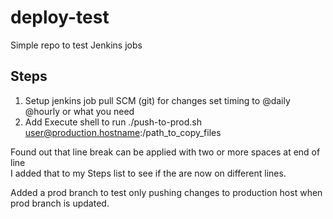 deploy-test
===========

Simple repo to test Jenkins jobs

Steps
-----
1) Setup jenkins job pull SCM (git) for changes set timing to @daily @hourly or what you need  
2) Add Execute shell to run ./push-to-prod.sh user@production.hostname:/path_to_copy_files  

Found out that line break can be applied with two or more spaces at end of line  
I added that to my Steps list to see if the are now on different lines.  

Added a prod branch to test only pushing changes to production host when prod branch is updated.  
